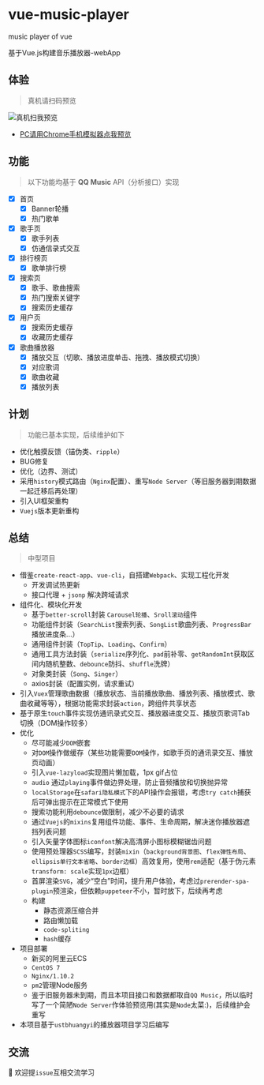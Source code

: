 # vue-music-player
music player of vue

基于Vue.js构建音乐播放器-webApp

## 体验
> 真机请扫码预览

![真机扫我预览](http://rainbowvs.com/imgs/vue-music-player.png)
- [PC请用Chrome手机模拟器点我预览](http://120.79.84.141/music)

## 功能
> 以下功能均基于 **QQ Music** API（分析接口）实现

- [x] 首页
  - [x] Banner轮播
  - [x] 热门歌单
- [x] 歌手页
  - [x] 歌手列表
  - [x] 仿通信录式交互
- [x] 排行榜页
  - [x] 歌单排行榜
- [x] 搜索页
  - [x] 歌手、歌曲搜索
  - [x] 热门搜索关键字
  - [x] 搜索历史缓存
- [x] 用户页
  - [x] 搜索历史缓存
  - [x] 收藏历史缓存
- [x] 歌曲播放器
  - [x] 播放交互（切歌、播放进度单击、拖拽、播放模式切换）
  - [x] 对应歌词
  - [x] 歌曲收藏
  - [x] 播放列表

## 计划
> 功能已基本实现，后续维护如下

* 优化触摸反馈（锚伪类、`ripple`）
* BUG修复
* 优化（边界、测试）
* 采用`history`模式路由（`Nginx`配置）、重写`Node Server`（等旧服务器到期数据一起迁移后再处理）
* 引入UI框架重构
* `Vuejs`版本更新重构

## 总结
> 中型项目

* 借鉴`create-react-app`、`vue-cli`，自搭建`Webpack`、实现工程化开发
  * 开发调试热更新
  * 接口代理 + `jsonp` 解决跨域请求
* 组件化、模块化开发
  * 基于`better-scroll`封装 `Carousel轮播`、`Sroll滚动`组件
  * 功能组件封装（`SearchList`搜索列表、`SongList`歌曲列表、`ProgressBar`播放进度条...）
  * 通用组件封装（`TopTip`、`Loading`、`Confirm`）
  * 通用工具方法封装（`serialize`序列化、`pad`前补零、`getRandomInt`获取区间内随机整数、`debounce`防抖、`shuffle`洗牌）
  * 对象类封装（`Song`、`Singer`）
  * axios封装（配置实例，请求重试）
* 引入`Vuex`管理歌曲数据（播放状态、当前播放歌曲、播放列表、播放模式、歌曲收藏等等），根据功能需求封装`action`，跨组件共享状态
* 基于原生`touch`事件实现仿通讯录式交互、播放器进度交互、播放页歌词Tab切换（DOM操作较多）
* 优化
  * 尽可能减少`DOM`嵌套
  * 对`DOM`操作做缓存（某些功能需要`DOM`操作，如歌手页的通讯录交互、播放页动画）
  * 引入`vue-lazyload`实现图片懒加载，1px gif占位
  * `audio` 通过`playing`事件做边界处理，防止音频播放和切换抛异常
  * `localStorage`在`safari隐私模式`下的API操作会报错，考虑`try catch`捕获后可弹出提示在正常模式下使用
  * 搜索功能利用`debounce`做限制，减少不必要的请求
  * 通过`Vuejs`的`mixins`复用组件功能、事件、生命周期，解决迷你播放器遮挡列表问题
  * 引入矢量字体图标`iconfont`解决高清屏小图标模糊锯齿问题
  * 使用预处理器`SCSS`编写，封装`mixin`（`background背景图`、`flex弹性布局`、`ellipsis单行文本省略`、`border边框`）高效复用，使用`rem`适配（基于伪元素`transform: scale`实现`1px`边框）
  * 首屏渲染`SVG`，减少“空白”时间，提升用户体验，考虑过`prerender-spa-plugin`预渲染，但依赖`puppeteer`不小，暂时放下，后续再考虑
  * 构建
    * 静态资源压缩合并
    * 路由懒加载
    * `code-spliting`
    * `hash`缓存
* 项目部署
  * 新买的阿里云ECS
  * `CentOS 7`
  * `Nginx/1.10.2`
  * `pm2`管理Node服务
  * 鉴于旧服务器未到期，而且本项目接口和数据都取自`QQ Music`，所以临时写了一个简陋`Node Server`作体验预览用(其实是`Node`太菜:)，后续维护会重写
* 本项目基于`ustbhuangyi`的播放器项目学习后编写

## 交流
:hammer: 欢迎提`issue`互相交流学习
